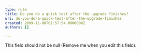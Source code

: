 ```yaml
---
type: rule
title: Do you do a quick test after the upgrade finishes?
uri: do-you-do-a-quick-test-after-the-upgrade-finishes
created: 2009-11-08T01:57:54.0000000Z
authors: []

---
```


 This field should not be null (Remove me when you edit this field). 
